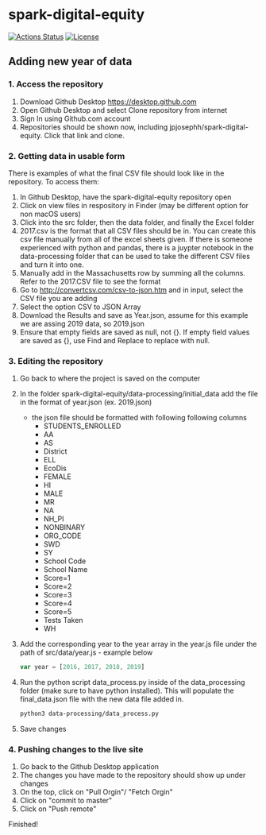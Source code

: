 # spark-digital-equity

[![Actions Status](https://github.com/rishabnayak/spark-digital-equity/workflows/Build/badge.svg)](https://github.com/rishabnayak/spark-digital-equity/actions)
[![License](http://img.shields.io/badge/License-MIT-brightgreen.svg)](./LICENSE)

## Adding new year of data

### 1. Access the repository

1. Download Github Desktop
    <https://desktop.github.com>
2. Open Github Desktop and select Clone repository from internet
3. Sign In using Github.com account
4. Repositories should be shown now, including jpjosephh/spark-digital-equity. Click that link and clone.

### 2. Getting data in usable form

There is examples of what the final CSV file should look like in the repository. To access them:

1. In Github Desktop, have the spark-digital-equity repository open
2. Click on view files in respository in Finder (may be different option for non macOS users)
3. Click into the src folder, then the data folder, and finally the Excel folder
4. 2017.csv is the format that all CSV files should be in. You can create this csv file manually from all of the excel sheets given. If there is someone experienced with python and pandas, there is a juypter notebook in the data-processing folder that can be used to take the different CSV files and turn it into one.
5. Manually add in the Massachusetts row by summing all the columns. Refer to the 2017.CSV file to see the format
6. Go to <http://convertcsv.com/csv-to-json.htm> and in input, select the CSV file you are adding
7. Select the option CSV to JSON Array
8. Download the Results and save as Year.json, assume for this example we are assing 2019 data, so 2019.json
9. Ensure that empty fields are saved as null, not {}. If empty field values are saved as {}, use Find and Replace to replace with null.

### 3. Editing the repository

1. Go back to where the project is saved on the computer
2. In the folder spark-digital-equity/data-processing/initial_data add the file in the format of year.json (ex. 2019.json)
    - the json file should be formatted with following following columns
        - STUDENTS_ENROLLED
        - AA 
        - AS 
        - District 
        - ELL
        - EcoDis
        - FEMALE
        - HI
        - MALE
        - MR
        - NA
        - NH_PI
        - NONBINARY
        - ORG_CODE
        - SWD
        - SY
        - School Code
        - School Name
        - Score=1
        - Score=2
        - Score=3
        - Score=4
        - Score=5
        - Tests Taken
        - WH

3. Add the corresponding year to the year array in the year.js file under the path of src/data/year.js - example below

    ```javascript
    var year = [2016, 2017, 2018, 2019]
    ```
4. Run the python script data_process.py inside of the data_processing folder (make sure to have python installed). This will populate the final_data.json file with the new data file added in. 

    ```bash
    python3 data-processing/data_process.py
    ```

5. Save changes

### 4. Pushing changes to the live site

1. Go back to the Github Desktop application
2. The changes you have made to the repository should show up under changes
3. On the top, click on "Pull Orgin"/ "Fetch Orgin"
4. Click on "commit to master"
5. Click on "Push remote"

Finished!

